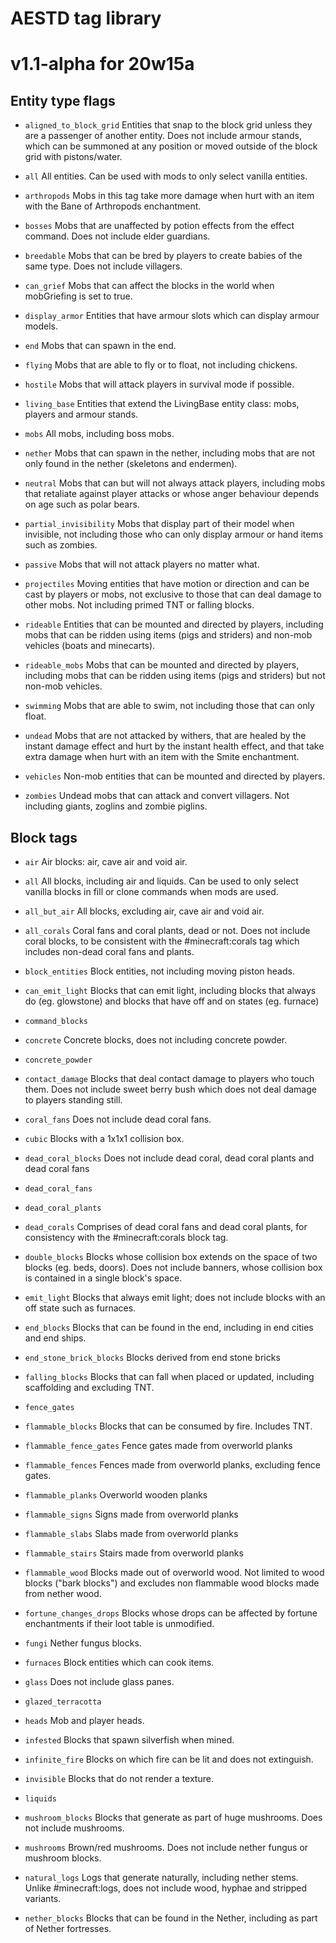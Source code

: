 # AESTD tag library
# v1.1-alpha for 20w15a

## Entity type flags

- `aligned_to_block_grid`
Entities that snap to the block grid unless they are a passenger of another entity. Does not include armour stands, which can be summoned at any position or moved outside of the block grid with pistons/water.

- `all`
All entities. Can be used with mods to only select vanilla entities.

- `arthropods`
Mobs in this tag take more damage when hurt with an item with the Bane of Arthropods enchantment.

- `bosses`
Mobs that are unaffected by potion effects from the effect command. Does not include elder guardians.

- `breedable`
Mobs that can be bred by players to create babies of the same type. Does not include villagers.

- `can_grief`
Mobs that can affect the blocks in the world when mobGriefing is set to true.

- `display_armor`
Entities that have armour slots which can display armour models.

- `end`
Mobs that can spawn in the end.

- `flying`
Mobs that are able to fly or to float, not including chickens.

- `hostile`
Mobs that will attack players in survival mode if possible.

- `living_base`
Entities that extend the LivingBase entity class: mobs, players and armour stands.

- `mobs`
All mobs, including boss mobs.

- `nether`
Mobs that can spawn in the nether, including mobs that are not only found in the nether (skeletons and endermen).

- `neutral`
Mobs that can but will not always attack players, including mobs that retaliate against player attacks or whose anger behaviour depends on age such as polar bears.

- `partial_invisibility`
Mobs that display part of their model when invisible, not including those who can only display armour or hand items such as zombies.

- `passive`
Mobs that will not attack players no matter what.

- `projectiles`
Moving entities that have motion or direction and can be cast by players or mobs, not exclusive to those that can deal damage to other mobs. Not including primed TNT or falling blocks.

- `rideable`
Entities that can be mounted and directed by players, including mobs that can be ridden using items (pigs and striders) and non-mob vehicles (boats and minecarts).

- `rideable_mobs`
Mobs that can be mounted and directed by players, including mobs that can be ridden using items (pigs and striders) but not non-mob vehicles.

- `swimming`
Mobs that are able to swim, not including those that can only float.

- `undead`
Mobs that are not attacked by withers, that are healed by the instant damage effect and hurt by the instant health effect, and that take extra damage when hurt with an item with the Smite enchantment.

- `vehicles`
Non-mob entities that can be mounted and directed by players.

- `zombies`
Undead mobs that can attack and convert villagers. Not including giants, zoglins and zombie piglins.

## Block tags

- `air`
Air blocks: air, cave air and void air.

- `all`
All blocks, including air and liquids. Can be used to only select vanilla blocks in fill or clone commands when mods are used.

- `all_but_air`
All blocks, excluding air, cave air and void air.

- `all_corals`
Coral fans and coral plants, dead or not. Does not include coral blocks, to be consistent with the #minecraft:corals tag which includes non-dead coral fans and plants.

- `block_entities`
Block entities, not including moving piston heads. 

- `can_emit_light`
Blocks that can emit light, including blocks that always do (eg. glowstone) and blocks that have off and on states (eg. furnace)

- `command_blocks`

- `concrete`
Concrete blocks, does not including concrete powder.

- `concrete_powder`

- `contact_damage`
Blocks that deal contact damage to players who touch them. Does not include sweet berry bush which does not deal damage to players standing still.

- `coral_fans`
Does not include dead coral fans.

- `cubic`
Blocks with a 1x1x1 collision box.

- `dead_coral_blocks`
Does not include dead coral, dead coral plants and dead coral fans

- `dead_coral_fans`

- `dead_coral_plants`

- `dead_corals`
Comprises of dead coral fans and dead coral plants, for consistency with the #minecraft:corals block tag.

- `double_blocks`
Blocks whose collision box extends on the space of two blocks (eg. beds, doors). Does not include banners, whose collision box is contained in a single block's space.

- `emit_light`
Blocks that always emit light; does not include blocks with an off state such as furnaces.

- `end_blocks`
Blocks that can be found in the end, including in end cities and end ships.

- `end_stone_brick_blocks`
Blocks derived from end stone bricks

- `falling_blocks`
Blocks that can fall when placed or updated, including scaffolding and excluding TNT.

- `fence_gates`

- `flammable_blocks`
Blocks that can be consumed by fire. Includes TNT.

- `flammable_fence_gates`
Fence gates made from overworld planks

- `flammable_fences`
Fences made from overworld planks, excluding fence gates.

- `flammable_planks`
Overworld wooden planks

- `flammable_signs`
Signs made from overworld planks

- `flammable_slabs`
Slabs made from overworld planks

- `flammable_stairs`
Stairs made from overworld planks

- `flammable_wood`
Blocks made out of overworld wood. Not limited to wood blocks ("bark blocks") and excludes non flammable wood blocks made from nether wood.

- `fortune_changes_drops`
Blocks whose drops can be affected by fortune enchantments if their loot table is unmodified.

- `fungi`
Nether fungus blocks.

- `furnaces`
Block entities which can cook items.

- `glass`
Does not include glass panes.

- `glazed_terracotta`

- `heads`
Mob and player heads.

- `infested`
Blocks that spawn silverfish when mined.

- `infinite_fire`
Blocks on which fire can be lit and does not extinguish.

- `invisible`
Blocks that do not render a texture.

- `liquids`

- `mushroom_blocks`
Blocks that generate as part of huge mushrooms. Does not include mushrooms.

- `mushrooms`
Brown/red mushrooms. Does not include nether fungus or mushroom blocks.

- `natural_logs`
Logs that generate naturally, including nether stems. Unlike #minecraft:logs, does not include wood, hyphae and stripped variants.

- `nether_blocks`
Blocks that can be found in the Nether, including as part of Nether fortresses.